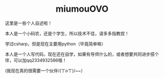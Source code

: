 <!---
miumouOVO/miumouOVO is a ✨ special ✨ repository because its `README.md` (this file) appears on your GitHub profile.
You can click the Preview link to take a look at your changes.
--->
<h1 style="text-align:center;">miumouOVO</h1>
<p>这里是一些个人自述啦！</p>
<p>本人是一个小码农，还是个学生，所以技术不佳，请多多指教捏！</p>
<p>学过csharp，但是现在主要用python（毕竟简单嘛）</p>
<p>本人是一个人写代码，现在还在自学，如果有导师什么的，或者想要共同进步搭个伴，可以加qq2334932586哦！</p>
<p>(我现在真的很需要一个伙伴/(ㄒoㄒ)/~~）</p>
